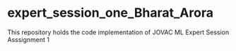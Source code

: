 # expert_session_one_Bharat_Arora
This repository holds the code implementation of JOVAC ML Expert Session Asssignment 1
